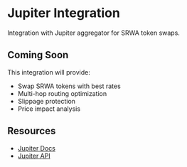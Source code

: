 # Jupiter Integration

Integration with Jupiter aggregator for SRWA token swaps.

## Coming Soon

This integration will provide:
- Swap SRWA tokens with best rates
- Multi-hop routing optimization
- Slippage protection
- Price impact analysis

## Resources

- [Jupiter Docs](https://docs.jup.ag/)
- [Jupiter API](https://station.jup.ag/docs/)
